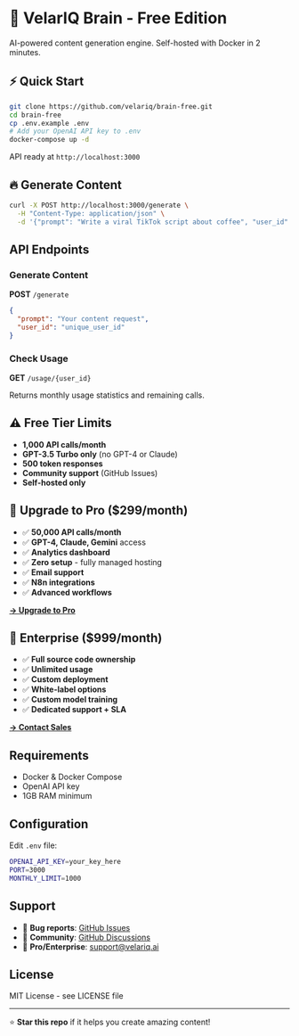# 🧠 VelarIQ Brain - Free Edition

AI-powered content generation engine. Self-hosted with Docker in 2 minutes.

## ⚡ Quick Start
```bash
git clone https://github.com/velariq/brain-free.git
cd brain-free
cp .env.example .env
# Add your OpenAI API key to .env
docker-compose up -d
```

API ready at `http://localhost:3000`

## 🔥 Generate Content
```bash
curl -X POST http://localhost:3000/generate \
  -H "Content-Type: application/json" \
  -d '{"prompt": "Write a viral TikTok script about coffee", "user_id": "demo"}'
```

## API Endpoints

### Generate Content
**POST** `/generate`
```json
{
  "prompt": "Your content request",
  "user_id": "unique_user_id"
}
```

### Check Usage
**GET** `/usage/{user_id}`

Returns monthly usage statistics and remaining calls.

## ⚠️ Free Tier Limits
- **1,000 API calls/month**
- **GPT-3.5 Turbo only** (no GPT-4 or Claude)
- **500 token responses**
- **Community support** (GitHub Issues)
- **Self-hosted only**

## 🚀 Upgrade to Pro ($299/month)
- ✅ **50,000 API calls/month**
- ✅ **GPT-4, Claude, Gemini** access
- ✅ **Analytics dashboard**
- ✅ **Zero setup** - fully managed hosting
- ✅ **Email support**
- ✅ **N8n integrations**
- ✅ **Advanced workflows**

[**→ Upgrade to Pro**](https://velariq.ai/upgrade)

## 💼 Enterprise ($999/month)
- ✅ **Full source code ownership**
- ✅ **Unlimited usage**
- ✅ **Custom deployment**
- ✅ **White-label options**
- ✅ **Custom model training**
- ✅ **Dedicated support + SLA**

[**→ Contact Sales**](https://velariq.ai/enterprise)

## Requirements
- Docker & Docker Compose
- OpenAI API key
- 1GB RAM minimum

## Configuration
Edit `.env` file:
```bash
OPENAI_API_KEY=your_key_here
PORT=3000
MONTHLY_LIMIT=1000
```

## Support
- 🐛 **Bug reports**: [GitHub Issues](https://github.com/velariq/brain-free/issues)
- 💬 **Community**: [GitHub Discussions](https://github.com/velariq/brain-free/discussions)
- 📧 **Pro/Enterprise**: support@velariq.ai

## License
MIT License - see LICENSE file

---

⭐ **Star this repo** if it helps you create amazing content!
